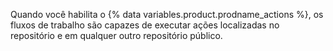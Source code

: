 Quando você habilita o {% data variables.product.prodname_actions %}, os fluxos de trabalho são capazes de executar ações localizadas no repositório e em qualquer outro repositório público.
